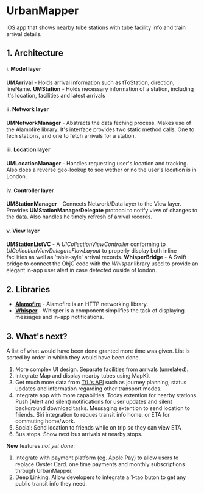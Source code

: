 # UrbanMapper
iOS app that shows nearby tube stations with tube facility info and train arrival details.

## 1. Architecture

#### i. Model layer
**UMArrival** - Holds arrival information such as tToStation, direction, lineName.
**UMStation** - Holds necessary information of a station, including it's location, facilities and latest arrivals

#### ii. Network layer
**UMNetworkManager** - Abstracts the data feching process. Makes use of the Alamofire library. It's interface provides two static method calls. One to fech stations, and one to fetch arrivals for a station.

#### iii. Location layer
**UMLocationManager** - Handles requesting user's location and tracking. Also does a reverse geo-lookup to see wether or no the user's location is in London.

#### iv. Controller layer
**UMStationManager** - Connects Network/Data layer to the View layer. Provides **UMStationManagerDelegate** protocol to notify view of changes to the data. Also handles he timely refresh of arrival records.

#### v. View layer
**UMStationListVC** - A *UICollectionViewController* conforming to *UICollectionViewDelegateFlowLayout* to properly display both inline facilities as well as 'table-syle' arrival records.
**WhisperBridge** - A Swift bridge to connect the ObjC code with the *Whisper* library used to provide an elegant in-app user alert in case detected ouside of london.

## 2. Libraries 

- **[Alamofire](https://github.com/Alamofire/Alamofire)** - Alamofire is an HTTP networking library.
- **[Whisper](https://github.com/hyperoslo/Whisper)** - Whisper is a component simplifies the task of displaying messages and in-app notifications.

## 3. What's next?

A list of what would have been done granted more time was given. List is sorted by order in which they would have been done.

1. More complex UI design. Separate facilities from arrivals (unrelated).
2. Integrate Map and display nearby tubes using MapKit
3. Get much more data from [TfL's API](https://api-portal.tfl.gov.uk/docs) such as journey planning, status updates and information regarding other transport modes.
4. Integrate app with more capabilties. Today extention for nearby stations. Push (Alert and silent) notifications for user updates and silent background download tasks. Messaging extention to send location to friends. Siri integration to reques transit info home, or ETA for commuting home/work.
5. Social: Send location to friends while on trip so they can view ETA 
6. Bus stops. Show next bus arrivals at nearby stops.

**New**  features *not yet done*:
1. Integrate with payment platform (eg. Apple Pay) to allow users to replace Oyster Card. one time payments and monthly subscriptions through UrbanMapper.
2. Deep Linking. Allow developers to integrate a 1-tao buton to get any public transit info they need.
